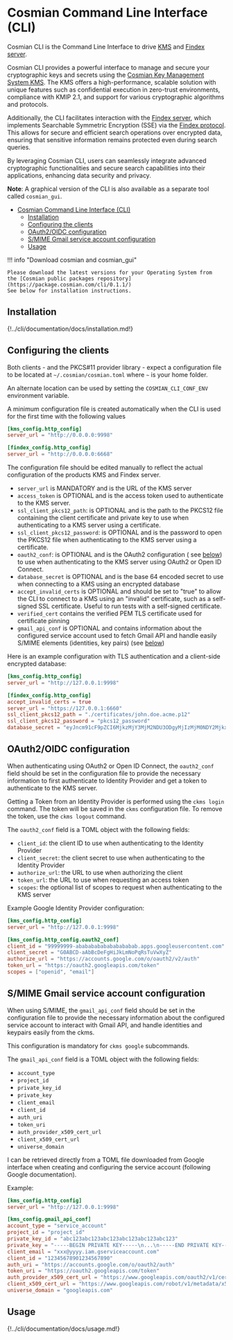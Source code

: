 # Cosmian Command Line Interface (CLI)

Cosmian CLI is the Command Line Interface to drive [KMS](https://github.com/Cosmian/kms) and [Findex server](https://github.com/Cosmian/findex-server).

Cosmian CLI provides a powerful interface to manage and secure your cryptographic keys and secrets using the [Cosmian Key Management System KMS](https://github.com/Cosmian/kms).
The KMS offers a high-performance, scalable solution with unique features such as confidential execution in zero-trust environments, compliance with KMIP 2.1, and support for various cryptographic algorithms and protocols.

Additionally, the CLI facilitates interaction with the [Findex server](https://github.com/Cosmian/findex-server), which implements Searchable Symmetric Encryption (SSE) via the [Findex protocol](https://github.com/Cosmian/findex). This allows for secure and efficient search operations over encrypted data, ensuring that sensitive information remains protected even during search queries.

By leveraging Cosmian CLI, users can seamlessly integrate advanced cryptographic functionalities and secure search capabilities into their applications, enhancing data security and privacy.

**Note**: A graphical version of the CLI is also available as a separate tool called `cosmian_gui`.

- [Cosmian Command Line Interface (CLI)](#cosmian-command-line-interface-cli)
  - [Installation](#installation)
  - [Configuring the clients](#configuring-the-clients)
  - [OAuth2/OIDC configuration](#oauth2oidc-configuration)
  - [S/MIME Gmail service account configuration](#smime-gmail-service-account-configuration)
  - [Usage](#usage)

!!! info "Download cosmian and cosmian_gui"

    Please download the latest versions for your Operating System from
    the [Cosmian public packages repository](https://package.cosmian.com/cli/0.1.1/)
    See below for installation instructions.

## Installation

<!-- Warning: this doc is merged with `mkdocs merge` in the repository `public_documentation`. -->
<!-- To test locally, test with path `installation.md` -->
{!../cli/documentation/docs/installation.md!}

## Configuring the clients

Both clients - and the PKCS#11 provider library - expect a configuration file to be located
at `~/.cosmian/cosmian.toml` where `~` is your home folder.

An alternate location can be used by setting the `COSMIAN_CLI_CONF_ENV` environment
variable.

A minimum configuration file is created automatically when the CLI is used for the
first time with the following values

```toml
[kms_config.http_config]
server_url = "http://0.0.0.0:9998"

[findex_config.http_config]
server_url = "http://0.0.0.0:6668"
```

The configuration file should be edited manually to reflect the actual
configuration of the products KMS and Findex server.

- `server_url` is MANDATORY and is the URL of the KMS server
- `access_token` is OPTIONAL and is the access token used to authenticate to
  the KMS server.
- `ssl_client_pkcs12_path`: is OPTIONAL and is the path to the PKCS12 file
  containing the client certificate and private key to use when authenticating
  to a KMS server using a certificate.
- `ssl_client_pkcs12_password`: is OPTIONAL and is the password to open the
  PKCS12 file when authenticating to the KMS server using a certificate.
- `oauth2_conf`: is OPTIONAL and is the OAuth2 configuration (
  see [below](#oauth2oidc-configuration))
  to use when authenticating to the KMS server using OAuth2 or Open ID Connect.
- `database_secret` is OPTIONAL and is the base 64 encoded secret to use
  when connecting to a KMS using an encrypted database
- `accept_invalid_certs` is OPTIONAL and should be set to "true" to allow the
  CLI to connect to a KMS using an "invalid" certificate, such as a self-signed
  SSL certificate. Useful to run tests with a self-signed certificate.
- `verified_cert` contains the verified PEM TLS certificate used for certificate
  pinning
- `gmail_api_conf` is OPTIONAL and contains information about the configured
  service account used to fetch Gmail API and handle easily S/MIME elements (identities, key pairs)
  (see [below](#smime-gmail-service-account-configuration))

Here is an example configuration with TLS authentication and a client-side encrypted
database:

```toml
[kms_config.http_config]
server_url = "http://127.0.0.1:9998"

[findex_config.http_config]
accept_invalid_certs = true
server_url = "https://127.0.0.1:6660"
ssl_client_pkcs12_path = "./certificates/john.doe.acme.p12"
ssl_client_pkcs12_password = "pkcs12_password"
database_secret = "eyJncm91cF9pZCI6MjkzMjY3MjM2NDU3ODgyMjIzMjM0NDY2MjkxNTY2NDk5Nzc0NTk1LCJrZXkiOlsyMTgsNDIsMTkzLDE4Myw1OSwyMzQsMTY3LDE3Niw4OCwxNjYsMjUyLDYyLDk5LDU4LDM0LDUxLDE1Nyw5NiwyMjEsMjE1LDIwMSwxOTcsODYsOTksMTI1LDIxMSw2Niw0MCw0MiwyNDYsMTgzLDg1XX0="
```

## OAuth2/OIDC configuration

When authenticating using OAuth2 or Open ID Connect, the
`oauth2_conf` field should be set in the configuration file to provide the necessary
information to first authenticate to Identity Provider and get a token to authenticate
to the KMS server.

Getting a Token from an Identity Provider is performed using the `ckms login` command. The token
will be saved in the `ckms` configuration file. To remove the token, use the `ckms logout` command.

The `oauth2_conf` field is a TOML object with the following fields:

- `client_id`: the client ID to use when authenticating to the Identity Provider
- `client_secret`: the client secret to use when authenticating to the Identity Provider
- `authorize_url`: the URL to use when authorizing the client
- `token_url`: the URL to use when requesting an access token
- `scopes`: the optional list of scopes to request when authenticating to the KMS server

Example Google Identity Provider configuration:

```toml
[kms_config.http_config]
server_url = "http://127.0.0.1:9998"

[kms_config.http_config.oauth2_conf]
client_id = "99999999-abababababababababab.apps.googleusercontent.com"
client_secret = "G0ABCD-aAbBcDeFgHiJkLmNoPqRsTuVwXyZ"
authorize_url = "https://accounts.google.com/o/oauth2/v2/auth"
token_url = "https://oauth2.googleapis.com/token"
scopes = ["openid", "email"]
```

## S/MIME Gmail service account configuration

When using S/MIME, the `gmail_api_conf` field should be set in the configuration file to provide
the necessary information about the configured service account to interact with Gmail API, and
handle
identities and keypairs easily from the ckms.

This configuration is mandatory for `ckms google` subcommands.

The `gmail_api_conf` field is a TOML object with the following fields:

- `account_type`
- `project_id`
- `private_key_id`
- `private_key`
- `client_email`
- `client_id`
- `auth_uri`
- `token_uri`
- `auth_provider_x509_cert_url`
- `client_x509_cert_url`
- `universe_domain`

I can be retrieved directly from a TOML file downloaded from Google interface when creating
and configuring the service account (following Google documentation).

Example:

```toml
[kms_config.http_config]
server_url = "http://127.0.0.1:9998"

[kms_config.gmail_api_conf]
account_type = "service_account"
project_id = "project_id"
private_key_id = "abc123abc123abc123abc123abc123abc123"
private_key = "-----BEGIN PRIVATE KEY-----\n...\n-----END PRIVATE KEY-----\n"
client_email = "xxx@yyyy.iam.gserviceaccount.com"
client_id = "12345678901234567890"
auth_uri = "https://accounts.google.com/o/oauth2/auth"
token_uri = "https://oauth2.googleapis.com/token"
auth_provider_x509_cert_url = "https://www.googleapis.com/oauth2/v1/certs"
client_x509_cert_url = "https://www.googleapis.com/robot/v1/metadata/x509/xxx%40yyyy.iam.gserviceaccount.com"
universe_domain = "googleapis.com"
```

## Usage

<!-- Warning: this doc is merged with `mkdocs merge` in the repository `public_documentation`. -->
<!-- To test locally, test with path `usage.md` -->
{!../cli/documentation/docs/usage.md!}

